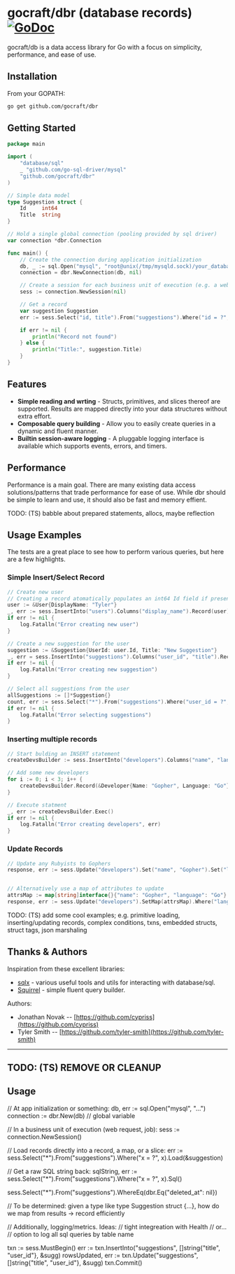 # gocraft/dbr (database records) [![GoDoc](https://godoc.org/github.com/gocraft/web?status.png)](https://godoc.org/github.com/gocraft/dbr)

gocraft/db is a data access library for Go with a focus on simplicity, performance, and ease of use.

## Installation
From your GOPATH:

```bash
go get github.com/gocraft/dbr
```

## Getting Started

```go
package main

import (
	"database/sql"
	_ "github.com/go-sql-driver/mysql"
	"github.com/gocraft/dbr"
)

// Simple data model
type Suggestion struct {
	Id     int64
	Title  string
}

// Hold a single global connection (pooling provided by sql driver)
var connection *dbr.Connection

func main() {
	// Create the connection during application initialization
	db, _ := sql.Open("mysql", "root@unix(/tmp/mysqld.sock)/your_database")
	connection = dbr.NewConnection(db, nil)

	// Create a session for each business unit of execution (e.g. a web request or goworkers job)
	sess := connection.NewSession(nil)

	// Get a record
	var suggestion Suggestion
	err := sess.Select("id, title").From("suggestions").Where("id = ?", 13).LoadStruct(&suggestion)

	if err != nil {
		println("Record not found")
	} else {
		println("Title:", suggestion.Title)
	}
}
```

## Features
* **Simple reading and wrting** -  Structs, primitives, and slices thereof are supported. Results are mapped directly into your data structures without extra effort.
* **Composable query building** - Allow you to easily create queries in a dynamic and fluent manner.
* **Builtin session-aware logging** - A pluggable logging interface is available which supports events, errors, and timers.

## Performance
Performance is a main goal. There are many existing data access solutions/patterns that trade performance for ease of use. While dbr should be simple to learn and use, it should also be fast and memory effient.



TODO: (TS) babble about prepared statements, allocs, maybe reflection

## Usage Examples
The tests are a great place to see how to perform various queries, but here are a few highlights.

### Simple Insert/Select Record
```go
// Create new user
// Creating a record atomatically populates an int64 Id field if present
user := &User{DisplayName: "Tyler"}
_, err := sess.InsertInto("users").Columns("display_name").Record(user).Exec()
if err != nil {
	log.Fatalln("Error creating new user")
}

// Create a new suggestion for the user
suggestion := &Suggestion{UserId: user.Id, Title: "New Suggestion"}
_, err = sess.InsertInto("suggestions").Columns("user_id", "title").Record(suggestion).Exec()
if err != nil {
	log.Fatalln("Error creating new suggestion")
}

// Select all suggestions from the user
allSuggestions := []*Suggestion{}
count, err := sess.Select("*").From("suggestions").Where("user_id = ?", user.Id).LoadStructs(&allSuggestions)
if err != nil {
	log.Fatalln("Error selecting suggestions")
}
```

### Inserting multiple records
```go
// Start bulding an INSERT statement
createDevsBuilder := sess.InsertInto("developers").Columns("name", "language")

// Add some new developers
for i := 0; i < 3; i++ {
	createDevsBuilder.Record(&Developer{Name: "Gopher", Language: "Go"})
}

// Execute statment
_, err := createDevsBuilder.Exec()
if err != nil {
	log.Fatalln("Error creating developers", err)
}
```

### Update Records
```go
// Update any Rubyists to Gophers
response, err := sess.Update("developers").Set("name", "Gopher").Set("language", "Go").Where("language = ?", "Ruby").Exec()


// Alternatively use a map of attributes to update
attrsMap := map[string]interface{}{"name": "Gopher", "language": "Go"}
response, err := sess.Update("developers").SetMap(attrsMap).Where("language = ?", "Ruby").Exec()
```



TODO: (TS) add some cool examples; e.g. primitive loading, inserting/updating records, complex conditions, txns, embedded structs, struct tags, json marshaling



## Thanks & Authors
Inspiration from these excellent libraries:
*  [sqlx](https://github.com/jmoiron/sqlx) - various useful tools and utils for interacting with database/sql.
*  [Squirrel](https://github.com/lann/squirrel) - simple fluent query builder.

Authors:
*  Jonathan Novak -- [https://github.com/cypriss](https://github.com/cypriss)
*  Tyler Smith -- [https://github.com/tyler-smith](https://github.com/tyler-smith)

---






## TODO: (TS) REMOVE OR CLEANUP
## Usage

// At app initialization or something:
db, err := sql.Open("mysql", "...")
connection := dbr.New(db) // global variable

// In a business unit of execution (web request, job):
sess := connection.NewSession()

// Load records directly into a record, a map, or a slice:
err := sess.Select("*").From("suggestions").Where("x = ?", x).Load(&suggestion)

// Get a raw SQL string back:
sqlString, err := sess.Select("*").From("suggestions").Where("x = ?", x).Sql()

sess.Select("*").From("suggestions").WhereEq(dbr.Eq{"deleted_at": nil})


// To be determined: given a type like type Suggestion struct {...},  how do we map from results -> record efficiently


// Additionally, logging/metrics. Ideas:
// tight integreation with Health
// or...
// option to log all sql queries by table name

txn := sess.MustBegin()
err := txn.InsertInto("suggestions", []string{"title", "user_id"}, &sugg)
rowsUpdated, err := txn.Update("suggestions", []string{"title", "user_id"}, &sugg)
txn.Commit()
